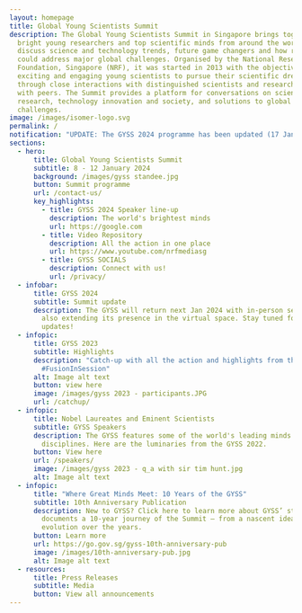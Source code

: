 ```yaml
---
layout: homepage
title: Global Young Scientists Summit
description: The Global Young Scientists Summit in Singapore brings together
  bright young researchers and top scientific minds from around the world to
  discuss science and technology trends, future game changers and how research
  could address major global challenges. Organised by the National Research
  Foundation, Singapore (NRF), it was started in 2013 with the objective of
  exciting and engaging young scientists to pursue their scientific dreams
  through close interactions with distinguished scientists and researchers, and
  with peers. The Summit provides a platform for conversations on science and
  research, technology innovation and society, and solutions to global
  challenges.
image: /images/isomer-logo.svg
permalink: /
notification: "UPDATE: The GYSS 2024 programme has been updated (17 Jan)"
sections:
  - hero:
      title: Global Young Scientists Summit
      subtitle: 8 - 12 January 2024
      background: /images/gyss standee.jpg
      button: Summit programme
      url: /contact-us/
      key_highlights:
        - title: GYSS 2024 Speaker line-up
          description: The world's brightest minds
          url: https://google.com
        - title: Video Repository
          description: All the action in one place
          url: https://www.youtube.com/nrfmediasg
        - title: GYSS SOCIALS
          description: Connect with us!
          url: /privacy/
  - infobar:
      title: GYSS 2024
      subtitle: Summit update
      description: The GYSS will return next Jan 2024 with in-person sessions while
        also extending its presence in the virtual space. Stay tuned for more
        updates!
  - infopic:
      title: GYSS 2023
      subtitle: Highlights
      description: "Catch-up with all the action and highlights from the GYSS2023!
        #FusionInSession"
      alt: Image alt text
      button: view here
      image: /images/gyss 2023 - participants.JPG
      url: /catchup/
  - infopic:
      title: Nobel Laureates and Eminent Scientists
      subtitle: GYSS Speakers
      description: The GYSS features some of the world's leading minds across various
        disciplines. Here are the luminaries from the GYSS 2022.
      button: View here
      url: /speakers/
      image: /images/gyss 2023 - q_a with sir tim hunt.jpg
      alt: Image alt text
  - infopic:
      title: "Where Great Minds Meet: 10 Years of the GYSS"
      subtitle: 10th Anniversary Publication
      description: New to GYSS? Click here to learn more about GYSS’ story. It
        documents a 10-year journey of the Summit — from a nascent idea to its
        evolution over the years.
      button: Learn more
      url: https://go.gov.sg/gyss-10th-anniversary-pub
      image: /images/10th-anniversary-pub.jpg
      alt: Image alt text
  - resources:
      title: Press Releases
      subtitle: Media
      button: View all announcements
---
```

